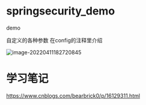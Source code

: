 # springsecurity_demo

demo

自定义的各种参数 在config的注释里介绍

![image-20220411182720845](https://bearbrick0.oss-cn-qingdao.aliyuncs.com/images/img/202204111827449.png)

# 学习笔记

https://www.cnblogs.com/bearbrick0/p/16129311.html

